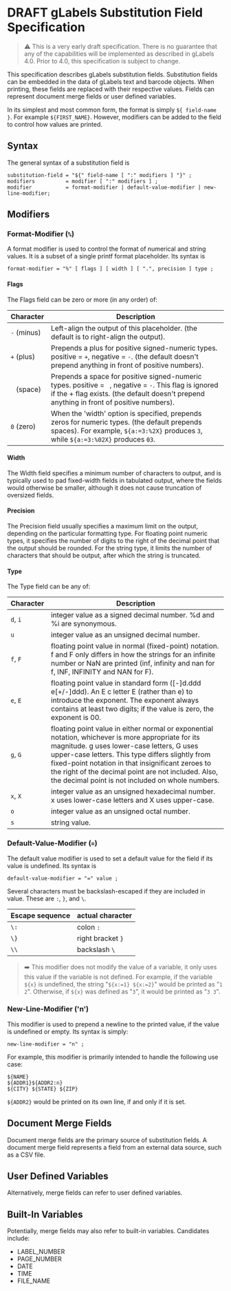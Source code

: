 DRAFT gLabels Substitution Field Specification
==============================================

> :warning: This is a very early draft specification.  There is no guarantee that any of the capabilities will be implemented as described in gLabels 4.0.  Prior to 4.0, this specification is subject to change.

This specification describes gLabels substitution fields.  Substitution fields can be embedded in the data of gLabels text and barcode objects.  When printing, these fields are replaced with their respective values.  Fields can represent document merge fields or user defined variables.

In its simplest and most common form, the format is simply `${ field-name }`.  For example `${FIRST_NAME}`.  However, modifiers can be added to the field to control how values are printed. 

Syntax
------
The general syntax of a substitution field is

```ebnf
substitution-field = "${" field-name [ ":" modifiers ] "}" ;
modifiers          = modifier [ ":" modifiers ] ;
modifier           = format-modifier | default-value-modifier | new-line-modifier;
```

Modifiers
---------
### Format-Modifier (`%`)
A format modifier is used to control the format of numerical and string values.  It is a subset of a single printf format placeholder.  Its syntax is

```ebnf
format-modifier = "%" [ flags ] [ width ] [ ".", precision ] type ;
```

#### Flags
The Flags field can be zero or more (in any order) of:

Character   | Description
------------|------------
`-` (minus) | Left-align the output of this placeholder. (the default is to right-align the output).
`+` (plus)  | Prepends a plus for positive signed-numeric types. positive = `+`, negative = `-`. (the default doesn't prepend anything in front of positive numbers).
` ` (space) | Prepends a space for positive signed-numeric types. positive = ` `, negative = `-`. This flag is ignored if the + flag exists. (the default doesn't prepend anything in front of positive numbers).
`0` (zero)  | When the 'width' option is specified, prepends zeros for numeric types. (the default prepends spaces). For example, `${a:=3:%2X}` produces `3`, while `${a:=3:%02X}` produces `03`.

#### Width
The Width field specifies a minimum number of characters to output, and is typically used to pad fixed-width fields in tabulated output, where the fields would otherwise be smaller, although it does not cause truncation of oversized fields.

#### Precision
The Precision field usually specifies a maximum limit on the output, depending on the particular formatting type. For floating point numeric types, it specifies the number of digits to the right of the decimal point that the output should be rounded. For the string type, it limits the number of characters that should be output, after which the string is truncated.

#### Type
The Type field can be any of:

Character | Description
----------|--------------
`d`, `i`  | integer value as a signed decimal number. %d and %i are synonymous.
`u`       | integer value as an unsigned decimal number.
`f`, `F`  | floating point value in normal (fixed-point) notation. f and F only differs in how the strings for an infinite number or NaN are printed (inf, infinity and nan for f, INF, INFINITY and NAN for F).
`e`, `E`  | floating point value in standard form ([-]d.ddd e[+/-]ddd). An E c letter E (rather than e) to introduce the exponent. The exponent always contains at least two digits; if the value is zero, the exponent is 00.
`g`, `G`  | floating point value in either normal or exponential notation, whichever is more appropriate for its magnitude. g uses lower-case letters, G uses upper-case letters. This type differs slightly from fixed-point notation in that insignificant zeroes to the right of the decimal point are not included. Also, the decimal point is not included on whole numbers.
`x`, `X`  | integer value as an unsigned hexadecimal number. x uses lower-case letters and X uses upper-case.
`o`       | integer value as an unsigned octal number.
`s`       | string value.

### Default-Value-Modifier (`=`)
The default value modifier is used to set a default value for the field if its value is undefined. Its syntax is

```ebnf
default-value-modifier = "=" value ;
```

Several characters must be backslash-escaped if they are included in value.  These are `:`, `}`, and `\`.

Escape sequence | actual character
----------------|-----------------
`\:`            | colon `:`
`\}`            | right bracket `}`
`\\`            | backslash `\`

> :arrow_right: This modifier does not modify the value of a variable, it only uses this value if the variable is not defined.  For example, if the variable `${x}` is undefined, the string "`${x:=1} ${x:=2}`" would be printed as "`1 2`".  Otherwise, if `${x}` was defined as "`3`", it would be printed as "`3 3`".

### New-Line-Modifier ('n')
This modifier is used to prepend a newline to the printed value, if the value is undefined or empty.  Its syntax is simply:

```ebnf
new-line-modifier = "n" ;
```

For example, this modifier is primarily intended to handle the following use case:
```
${NAME}
${ADDR1}${ADDR2:n}
${CITY} ${STATE} ${ZIP}
```
`${ADDR2}` would be printed on its own line, if and only if it is set.


Document Merge Fields
---------------------
Document merge fields are the primary source of substitution fields.  A document merge field represents a field from an external data source, such as a CSV file.

User Defined Variables
----------------------
Alternatively, merge fields can refer to user defined variables.

Built-In Variables
------------------
Potentially, merge fields may also refer to built-in variables.  Candidates include:
 - LABEL_NUMBER
 - PAGE_NUMBER
 - DATE
 - TIME
 - FILE_NAME

